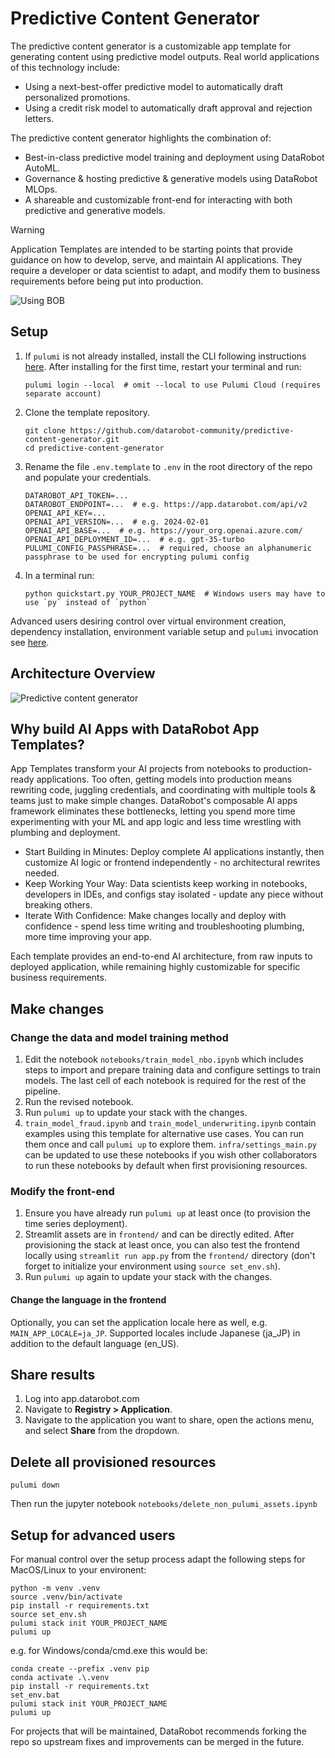 # Predictive Content Generator

The predictive content generator is a customizable app template for generating content using predictive model outputs. Real world applications of this technology include:

- Using a next-best-offer predictive model to automatically draft personalized promotions.
- Using a credit risk model to automatically draft approval and rejection letters.

The predictive content generator highlights the combination of:

- Best-in-class predictive model training and deployment using DataRobot AutoML.
- Governance & hosting predictive & generative models using DataRobot MLOps.
- A shareable and customizable front-end for interacting with both predictive and
  generative models.

> [!WARNING]
> Application Templates are intended to be starting points that provide guidance on how to develop, serve, and maintain AI applications.
> They require a developer or data scientist to adapt, and modify them to business requirements before being put into production.

![Using BOB](https://s3.amazonaws.com/datarobot_public/drx/recipe_gifs/bob_ui.gif)

## Setup

1. If `pulumi` is not already installed, install the CLI following instructions [here](https://www.pulumi.com/docs/iac/download-install/). 
   After installing for the first time, restart your terminal and run:
   ```
   pulumi login --local  # omit --local to use Pulumi Cloud (requires separate account)
   ```

2. Clone the template repository.

   ```
   git clone https://github.com/datarobot-community/predictive-content-generator.git
   cd predictive-content-generator
   ```

3. Rename the file `.env.template` to `.env` in the root directory of the repo and populate your credentials.

   ```
   DATAROBOT_API_TOKEN=...
   DATAROBOT_ENDPOINT=...  # e.g. https://app.datarobot.com/api/v2
   OPENAI_API_KEY=...
   OPENAI_API_VERSION=...  # e.g. 2024-02-01
   OPENAI_API_BASE=...  # e.g. https://your_org.openai.azure.com/
   OPENAI_API_DEPLOYMENT_ID=...  # e.g. gpt-35-turbo
   PULUMI_CONFIG_PASSPHRASE=...  # required, choose an alphanumeric passphrase to be used for encrypting pulumi config
   ```
   
4. In a terminal run:
   ```
   python quickstart.py YOUR_PROJECT_NAME  # Windows users may have to use `py` instead of `python`
   ```

Advanced users desiring control over virtual environment creation, dependency installation, environment variable setup
and `pulumi` invocation see [here](#setup-for-advanced-users).


## Architecture Overview
![Predictive content generator](https://s3.amazonaws.com/datarobot_public/drx/recipe_gifs/predictive_content_architecture.svg)

## Why build AI Apps with DataRobot App Templates?

App Templates transform your AI projects from notebooks to production-ready applications. Too often, getting models into production means rewriting code, juggling credentials, and coordinating with multiple tools & teams just to make simple changes. DataRobot's composable AI apps framework eliminates these bottlenecks, letting you spend more time experimenting with your ML and app logic and less time wrestling with plumbing and deployment.
- Start Building in Minutes: Deploy complete AI applications instantly, then customize AI logic or frontend independently - no architectural rewrites needed.
- Keep Working Your Way: Data scientists keep working in notebooks, developers in IDEs, and configs stay isolated - update any piece without breaking others.
- Iterate With Confidence: Make changes locally and deploy with confidence - spend less time writing and troubleshooting plumbing, more time improving your app.

Each template provides an end-to-end AI architecture, from raw inputs to deployed application, while remaining highly customizable for specific business requirements.

## Make changes

### Change the data and model training method

1. Edit the notebook `notebooks/train_model_nbo.ipynb` which includes steps to import and prepare training data and configure settings to train models. The last cell of each notebook is required for the rest of the pipeline.
2. Run the revised notebook.
3. Run `pulumi up` to update your stack with the changes.
4. `train_model_fraud.ipynb` and `train_model_underwriting.ipynb` contain examples using this template for alternative use cases. You can run them once and call `pulumi up` to explore them. `infra/settings_main.py` can be updated to use these notebooks if you wish other collaborators to run these notebooks by default when first provisioning resources.

### Modify the front-end

1. Ensure you have already run `pulumi up` at least once (to provision the time series deployment).
2. Streamlit assets are in `frontend/` and can be directly edited. After provisioning the stack 
   at least once, you can also test the frontend locally using `streamlit run app.py` from the
   `frontend/` directory (don't forget to initialize your environment using `source set_env.sh`).
3. Run `pulumi up` again to update your stack with the changes.

#### Change the language in the frontend
Optionally, you can set the application locale here as well, e.g. `MAIN_APP_LOCALE=ja_JP`. Supported locales include Japanese (ja_JP) in addition to the default language (en_US).

## Share results

1. Log into app.datarobot.com
2. Navigate to **Registry > Application**.
3. Navigate to the application you want to share, open the actions menu, and select **Share** from the dropdown.

## Delete all provisioned resources

```
pulumi down
```
Then run the jupyter notebook `notebooks/delete_non_pulumi_assets.ipynb`

## Setup for advanced users
For manual control over the setup process adapt the following steps for MacOS/Linux to your environent:
```
python -m venv .venv
source .venv/bin/activate
pip install -r requirements.txt
source set_env.sh
pulumi stack init YOUR_PROJECT_NAME
pulumi up 
```
e.g. for Windows/conda/cmd.exe this would be:
```
conda create --prefix .venv pip
conda activate .\.venv
pip install -r requirements.txt
set_env.bat
pulumi stack init YOUR_PROJECT_NAME
pulumi up 
```
For projects that will be maintained, DataRobot recommends forking the repo so upstream fixes and improvements can be merged in the future.
